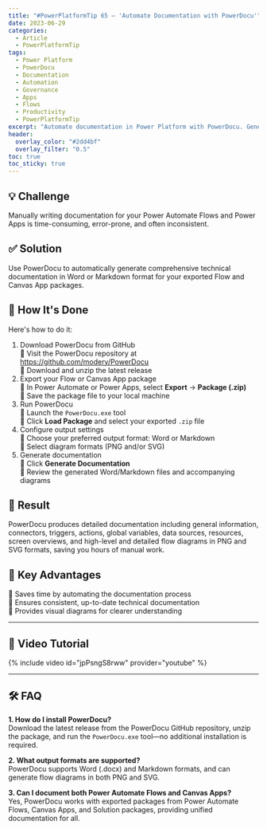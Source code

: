 ```yaml
---
title: "#PowerPlatformTip 65 – 'Automate Documentation with PowerDocu'"
date: 2023-06-29
categories:
  - Article
  - PowerPlatformTip
tags:
  - Power Platform
  - PowerDocu
  - Documentation
  - Automation
  - Governance
  - Apps
  - Flows
  - Productivity
  - PowerPlatformTip
excerpt: "Automate documentation in Power Platform with PowerDocu. Generate up-to-date documentation for apps and flows, improve governance, and save time with this essential tool."
header:
  overlay_color: "#2dd4bf"
  overlay_filter: "0.5"
toc: true
toc_sticky: true
---
```


## 💡 Challenge
Manually writing documentation for your Power Automate Flows and Power Apps is time-consuming, error-prone, and often inconsistent.

## ✅ Solution
Use PowerDocu to automatically generate comprehensive technical documentation in Word or Markdown format for your exported Flow and Canvas App packages.

## 🔧 How It's Done
Here's how to do it:
1. Download PowerDocu from GitHub  
   🔸 Visit the PowerDocu repository at https://github.com/modery/PowerDocu  
   🔸 Download and unzip the latest release  
2. Export your Flow or Canvas App package  
   🔸 In Power Automate or Power Apps, select **Export** → **Package (.zip)**  
   🔸 Save the package file to your local machine  
3. Run PowerDocu  
   🔸 Launch the `PowerDocu.exe` tool  
   🔸 Click **Load Package** and select your exported `.zip` file  
4. Configure output settings  
   🔸 Choose your preferred output format: Word or Markdown  
   🔸 Select diagram formats (PNG and/or SVG)  
5. Generate documentation  
   🔸 Click **Generate Documentation**  
   🔸 Review the generated Word/Markdown files and accompanying diagrams  

## 🎉 Result
PowerDocu produces detailed documentation including general information, connectors, triggers, actions, global variables, data sources, resources, screen overviews, and high-level and detailed flow diagrams in PNG and SVG formats, saving you hours of manual work.

## 🌟 Key Advantages
🔸 Saves time by automating the documentation process  
🔸 Ensures consistent, up-to-date technical documentation  
🔸 Provides visual diagrams for clearer understanding  

---

## 🎥 Video Tutorial
{% include video id="jpPsngS8rww" provider="youtube" %}

---

## 🛠️ FAQ
**1. How do I install PowerDocu?**  
Download the latest release from the PowerDocu GitHub repository, unzip the package, and run the `PowerDocu.exe` tool—no additional installation is required.

**2. What output formats are supported?**  
PowerDocu supports Word (.docx) and Markdown formats, and can generate flow diagrams in both PNG and SVG.

**3. Can I document both Power Automate Flows and Canvas Apps?**  
Yes, PowerDocu works with exported packages from Power Automate Flows, Canvas Apps, and Solution packages, providing unified documentation for all.
